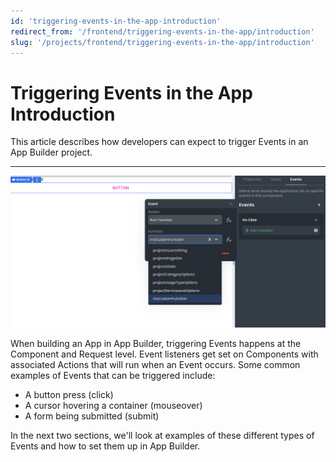 ```yaml
---
id: 'triggering-events-in-the-app-introduction'
redirect_from: '/frontend/triggering-events-in-the-app/introduction'
slug: '/projects/frontend/triggering-events-in-the-app/introduction'
---
```


# Triggering Events in the App Introduction

This article describes how developers can expect to trigger Events in an App Builder project.

---

![Configuring function to run on event](./_images/ab-triggering-events-in-the-app-calling-frontend-functions-introduction-1.png)

When building an App in App Builder, triggering Events happens at the Component and Request level. Event listeners get set on Components with associated Actions that will run when an Event occurs. Some common examples of Events that can be triggered include:

- A button press (click)
- A cursor hovering a container (mouseover)
- A form being submitted (submit)

In the next two sections, we'll look at examples of these different types of Events and how to set them up in App Builder.
